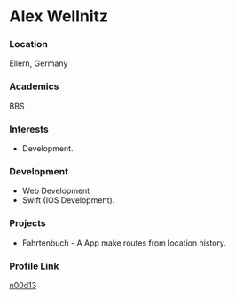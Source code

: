 # Alex Wellnitz

### Location

Ellern, Germany

### Academics

BBS

### Interests

- Development.

### Development

- Web Development
- Swift (IOS Development).

### Projects

- Fahrtenbuch - A App make routes from location history.

### Profile Link

[n00d13](https://github.com/n00d13)

